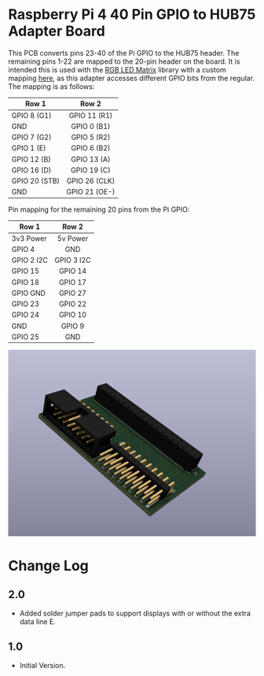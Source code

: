 # Raspberry Pi 4 40 Pin GPIO to HUB75 Adapter Board

This PCB converts pins 23-40 of the Pi GPIO to the HUB75 header. The remaining pins 1-22 are mapped to the 20-pin header on the board. It is intended this is used with the [RGB LED Matrix](https://github.com/hzeller/rpi-rgb-led-matrix/tree/master) library with a custom mapping [here](https://github.com/mura3277/rpi-rgb-led-matrix/blob/master/lib/hardware-mapping.c#L73), as this adapter accesses different GPIO bits from the regular. The mapping is as follows:

|Row 1        | Row 2       |
|-------------|:-----------:|
|GPIO 8 (G1)  |GPIO 11 (R1) |
|GND          |GPIO 0 (B1)  |
|GPIO 7 (G2)  |GPIO 5 (R2)  |
|GPIO 1 (E)   |GPIO 6 (B2)  |
|GPIO 12 (B)  |GPIO 13 (A)  |
|GPIO 16 (D)  |GPIO 19 (C)  |
|GPIO 20 (STB)|GPIO 26 (CLK)|
|GND          |GPIO 21 (OE-)|

Pin mapping for the remaining 20 pins from the Pi GPIO:

|Row 1     | Row 2    |
|----------|:--------:|
|3v3 Power |5v Power  |
|GPIO 4    |GND       |
|GPIO 2 I2C|GPIO 3 I2C|
|GPIO 15   |GPIO 14   |
|GPIO 18   |GPIO 17   |
|GPIO GND  |GPIO 27   |
|GPIO 23   |GPIO 22   |
|GPIO 24   |GPIO 10   |
|GND       |GPIO 9    |
|GPIO 25   |GND       |

![](image.png)

# Change Log

## 2.0
-  Added solder jumper pads to support displays with or without the extra data line E.

## 1.0
- Initial Version.